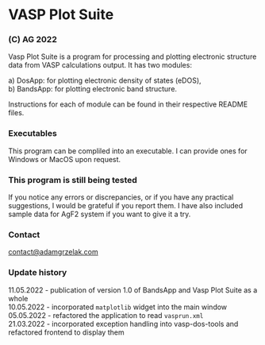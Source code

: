 # VASP Plot Suite
### (C) AG 2022

Vasp Plot Suite is a program for processing and plotting electronic structure data
from VASP calculations output. It has two modules:

a) DosApp: for plotting electronic density of states (eDOS),<br>
b) BandsApp: for plotting electronic band structure.

Instructions for each of module can be found in their respective README files.

### Executables
This program can be compliled into an executable.
I can provide ones for Windows or MacOS upon request.

### This program is still being tested
If you notice any errors or discrepancies, or if you have any practical suggestions,
I would be grateful if you report them.
I have also included sample data for AgF2 system if you want to give it a try.

### Contact
contact@adamgrzelak.com

### Update history
11.05.2022 - publication of version 1.0 of BandsApp and Vasp Plot Suite as a whole<br>
10.05.2022 - incorporated <code>matplotlib</code> widget into the main window<br>
05.05.2022 - refactored the application to read <code>vasprun.xml</code><br>
21.03.2022 - incorporated exception handling into vasp-dos-tools and refactored frontend to
display them
